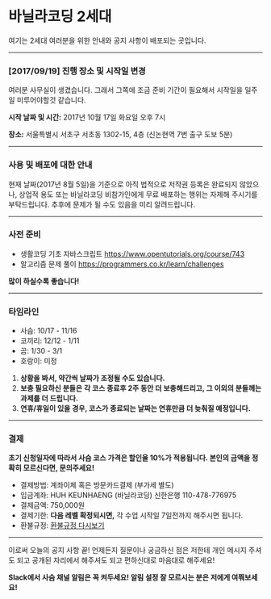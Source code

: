# 바닐라코딩 2세대

여기는 2세대 여러분을 위한 안내와 공지 사항이 배포되는 곳입니다.

---

### [2017/09/19] 진행 장소 및 시작일 변경

여러분 사무실이 생겼습니다. 그래서 그쪽에 조금 준비 기간이 필요해서 시작일을 일주일 미루어야할것 같습니다.


**시작 날짜 및 시간:** 2017년 10월 17일 화요일 오후 7시

**장소:** 서울특별시 서초구 서초동 1302-15, 4층 (신논현역 7번 출구 도보 5분)

---

### 사용 및 배포에 대한 안내

현재 날짜(2017년 8월 5일)을 기준으로 아직 법적으로 저작권 등록은 완료되지 않았으나, 상업적 용도 또는 바닐라코딩 비참가인에게 무료 배포하는 행위는 자제해 주시기를 부탁드립니다. 추후에 문제가 될 수도 있음을 미리 알려드립니다.

---

### 사전 준비

- 생활코딩 기초 자바스크립트 https://www.opentutorials.org/course/743
- 알고리즘 문제 풀이 https://programmers.co.kr/learn/challenges

**많이 하실수록 좋습니다!**

---

### 타임라인

- 사슴: 10/17 - 11/16
- 코끼리: 12/12 - 1/11
- 곰: 1/30 - 3/1
- 호랑이: 미정

1. **상황을 봐서, 약간씩 날짜가 조정될 수도 있습니다.**
2. **보충 필요하신 분들은 각 코스 종료후 2주 동안 더 보충해드리고, 그 이외의 분들께는 과제를 더 드립니다.**
3. **연휴/휴일이 있을 경우, 코스가 종료되는 날짜는 연휴만큼 더 늦춰질 예정입니다.**

---

### 결제

**초기 신청일자에 따라서 사슴 코스 가격은 할인율 10%가 적용됩니다. 본인의 금액을 정확히 모르신다면, 문의주세요!**

- 결제방법: 계좌이체 혹은 방문카드결제 (부가세 별도)
- 입금계좌: HUH KEUNHAENG (바닐라코딩) 신한은행 110-478-776975
- 결제금액: 750,000원
- 결제기한: **다음 레벨 확정되시면,** 각 수업 시작일 7일전까지 해주시면 됩니다.
- 환불규정: [환불규정 다시보기](https://goo.gl/forms/9OhkOcdnrH9fceiE2)

---

이로써 오늘의 공지 사항 끝! 언제든지 질문이나 궁금하신 점은 저한테 개인 메시지 주셔도 되고 공개된 자리에서 해주셔도 되고 편하신대로 마음대로 해주세요!

**Slack에서 사슴 채널 알림은 꼭 켜두세요! 알림 설정 잘 모르시는 분은 저에게 여쭤보세요!**

